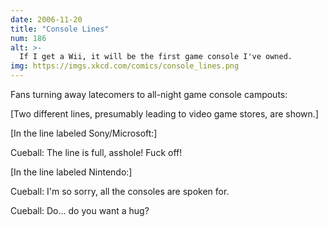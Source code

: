 ```yaml
---
date: 2006-11-20
title: "Console Lines"
num: 186
alt: >-
  If I get a Wii, it will be the first game console I've owned.
img: https://imgs.xkcd.com/comics/console_lines.png
---
```

Fans turning away latecomers to all-night game console campouts:

[Two different lines, presumably leading to video game stores, are shown.]

[In the line labeled Sony/Microsoft:]

Cueball: The line is full, asshole! Fuck off!

[In the line labeled Nintendo:]

Cueball: I'm so sorry, all the consoles are spoken for.

Cueball: Do... do you want a hug?